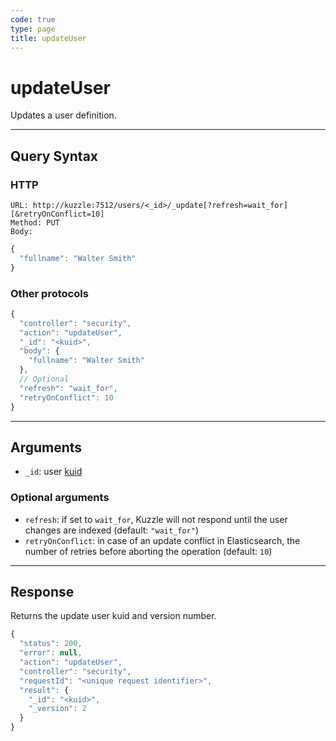 ```yaml
---
code: true
type: page
title: updateUser
---
```


# updateUser

Updates a user definition.

---

## Query Syntax

### HTTP

```http
URL: http://kuzzle:7512/users/<_id>/_update[?refresh=wait_for][&retryOnConflict=10]
Method: PUT
Body:
```

```js
{
  "fullname": "Walter Smith"
}
```

### Other protocols

```js
{
  "controller": "security",
  "action": "updateUser",
  "_id": "<kuid>",
  "body": {
    "fullname": "Walter Smith"
  },
  // Optional
  "refresh": "wait_for",
  "retryOnConflict": 10
}
```

---

## Arguments

- `_id`: user [kuid](/core/2/guides/main-concepts/5-authentication#kuzzle-user-identifier-kuid)

### Optional arguments

- `refresh`: if set to `wait_for`, Kuzzle will not respond until the user changes are indexed (default: `"wait_for"`)
- `retryOnConflict`: in case of an update conflict in Elasticsearch, the number of retries before aborting the operation (default: `10`)

---

## Response

Returns the update user kuid and version number.

```js
{
  "status": 200,
  "error": null,
  "action": "updateUser",
  "controller": "security",
  "requestId": "<unique request identifier>",
  "result": {
    "_id": "<kuid>",
    "_version": 2
  }
}
```
